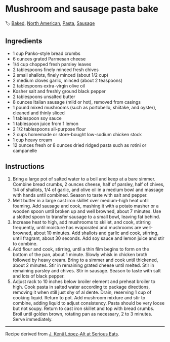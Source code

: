 # Mushroom and sausage pasta bake

🏷  [Baked](../tags/baked.md), [North American](../cuisines/north-american.md), [Pasta](../ingredients/pasta.md), [Sausage](../ingredients/sausage.md)

## Ingredients

- 1 cup Panko-style bread crumbs
- 6 ounces grated Parmesan cheese
- 1/4 cup chopped fresh parsley leaves
- 2 tablespoons finely minced fresh chives
- 2 small shallots, finely minced (about 1/2 cup)
- 2 medium cloves garlic, minced (about 2 teaspoons)
- 2 tablespoons extra-virgin olive oil
- Kosher salt and freshly ground black pepper
- 2 tablespoons unsalted butter
- 8 ounces Italian sausage (mild or hot), removed from casings
- 1 pound mixed mushrooms (such as portobello, shiitake, and oyster), cleaned and thinly sliced
- 1 tablespoon soy sauce
- 1 tablespoon juice from 1 lemon
- 2 1/2 tablespoons all-purpose flour
- 2 cups homemade or store-bought low-sodium chicken stock
- 1 cup heavy cream
- 12 ounces fresh or 8 ounces dried ridged pasta such as rotini or campanelle


## Instructions

1. Bring a large pot of salted water to a boil and keep at a bare simmer. Combine bread crumbs, 2 ounces cheese, half of parsley, half of chives, 1/4 of shallots, 1/4 of garlic, and olive oil in a medium bowl and massage with hands until combined. Season to taste with salt and pepper.
2. Melt butter in a large cast iron skillet over medium-high heat until foaming. Add sausage and cook, mashing it with a potato masher or a wooden spoon until broken up and well browned, about 7 minutes. Use a slotted spoon to transfer sausage to a small bowl, leaving fat behind.
3. Increase heat to high, add mushrooms to skillet, and cook, stirring frequently, until moisture has evaporated and mushrooms are well-browned, about 10 minutes. Add shallots and garlic and cook, stirring, until fragrant, about 30 seconds. Add soy sauce and lemon juice and stir to combine.
4. Add flour and cook, stirring, until a thin film begins to form on the bottom of the pan, about 1 minute. Slowly whisk in chicken broth followed by heavy cream. Bring to a simmer and cook until thickened, about 2 minutes. Stir in remaining grated cheese until melted. Stir in remaining parsley and chives. Stir in sausage. Season to taste with salt and lots of black pepper.
5. Adjust rack to 10 inches below broiler element and preheat broiler to high. Cook pasta in salted water according to package directions, removing it when still just shy of al dente. Drain, reserving 1 cup of cooking liquid. Return to pot. Add mushroom mixture and stir to combine, adding liquid to adjust consistency. Pasta should be very loose but not soupy. Return to cast iron skillet and top with bread crumbs. Broil until golden brown, rotating pan as necessary, 2 to 3 minutes. Serve immediately.

---

Recipe derived from [J. Kenji López-Alt at Serious Eats](https://www.seriouseats.com/cast-iron-cooking-crispy-baked-pasta-mushrooms-sausage-parmesan-cream-sauce-recipe).
